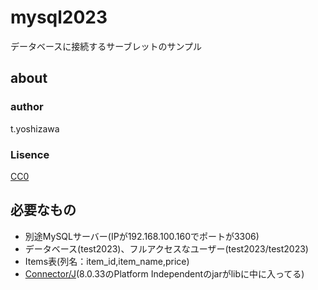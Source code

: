 # mysql2023

データベースに接続するサーブレットのサンプル


## about

### author

t.yoshizawa

### Lisence

[CC0](https://creativecommons.org/publicdomain/zero/1.0/legalcode.ja)

## 必要なもの
+ 別途MySQLサーバー(IPが192.168.100.160でポートが3306)
+ データベース(test2023)、フルアクセスなユーザー(test2023/test2023)
+ Items表(列名：item_id,item_name,price)
+ [Connector/J](https://dev.mysql.com/downloads/connector/j/)(8.0.33のPlatform Independentのjarがlibに中に入ってる)


